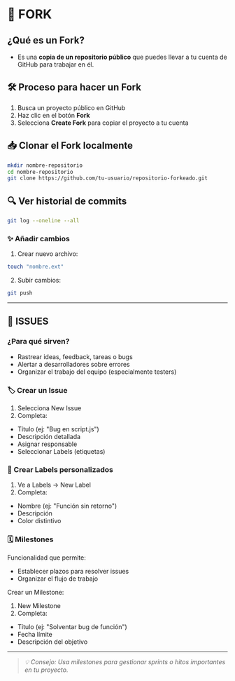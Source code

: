 # 🍴 **FORK**

## ¿Qué es un Fork?
- Es una **copia de un repositorio público** que puedes llevar a tu cuenta de GitHub para trabajar en él.

## 🛠️ Proceso para hacer un Fork
1. Busca un proyecto público en GitHub
2. Haz clic en el botón **Fork**
3. Selecciona **Create Fork** para copiar el proyecto a tu cuenta

## 📥 Clonar el Fork localmente
```bash
mkdir nombre-repositorio
cd nombre-repositorio
git clone https://github.com/tu-usuario/repositorio-forkeado.git
```

## **🔍 Ver historial de commits**
```bash
git log --oneline --all
```

### ✨ Añadir cambios
1. Crear nuevo archivo:
```bash
touch "nombre.ext"
```

2. Subir cambios:
```bash
git push
```

---

## **🐞 ISSUES**
### ¿Para qué sirven?
- Rastrear ideas, feedback, tareas o bugs
- Alertar a desarrolladores sobre errores
- Organizar el trabajo del equipo (especialmente testers)

### 🏷️ Crear un Issue
1. Selecciona New Issue
2. Completa:
  - Título (ej: "Bug en script.js")
  - Descripción detallada
  - Asignar responsable
  - Seleccionar Labels (etiquetas)

### 🎨 Crear Labels personalizados
1. Ve a Labels → New Label
2. Completa:
  - Nombre (ej: "Función sin retorno")
  - Descripción
  - Color distintivo

### 🗓️ Milestones
Funcionalidad que permite:
- Establecer plazos para resolver issues
- Organizar el flujo de trabajo

Crear un Milestone:
1. New Milestone
2. Completa:
  - Título (ej: "Solventar bug de función")
  - Fecha límite
  - Descripción del objetivo

---

> *💡 Consejo: Usa milestones para gestionar sprints o hitos importantes en tu proyecto.*
